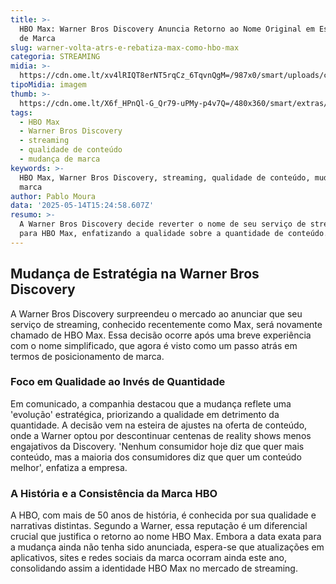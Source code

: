 ```yaml
---
title: >-
  HBO Max: Warner Bros Discovery Anuncia Retorno ao Nome Original em Estratégia
  de Marca
slug: warner-volta-atrs-e-rebatiza-max-como-hbo-max
categoria: STREAMING
midia: >-
  https://cdn.ome.lt/xv4lRIQT8erNT5rqCz_6TqvnQgM=/987x0/smart/uploads/conteudo/fotos/OMELETE_CAPA_-_2025-05-14T112709.461.png
tipoMidia: imagem
thumb: >-
  https://cdn.ome.lt/X6f_HPnQl-G_Qr79-uPMy-p4v7Q=/480x360/smart/extras/conteudos/omelete_THUMB_-_2025-05-14T112656.396.png
tags:
  - HBO Max
  - Warner Bros Discovery
  - streaming
  - qualidade de conteúdo
  - mudança de marca
keywords: >-
  HBO Max, Warner Bros Discovery, streaming, qualidade de conteúdo, mudança de
  marca
author: Pablo Moura
data: '2025-05-14T15:24:58.607Z'
resumo: >-
  A Warner Bros Discovery decide reverter o nome de seu serviço de streaming
  para HBO Max, enfatizando a qualidade sobre a quantidade de conteúdo.
---
```


## Mudança de Estratégia na Warner Bros Discovery

A Warner Bros Discovery surpreendeu o mercado ao anunciar que seu serviço de streaming, conhecido recentemente como Max, será novamente chamado de HBO Max. Essa decisão ocorre após uma breve experiência com o nome simplificado, que agora é visto como um passo atrás em termos de posicionamento de marca.

### Foco em Qualidade ao Invés de Quantidade

Em comunicado, a companhia destacou que a mudança reflete uma 'evolução' estratégica, priorizando a qualidade em detrimento da quantidade. A decisão vem na esteira de ajustes na oferta de conteúdo, onde a Warner optou por descontinuar centenas de reality shows menos engajativos da Discovery. 'Nenhum consumidor hoje diz que quer mais conteúdo, mas a maioria dos consumidores diz que quer um conteúdo melhor', enfatiza a empresa.

### A História e a Consistência da Marca HBO

A HBO, com mais de 50 anos de história, é conhecida por sua qualidade e narrativas distintas. Segundo a Warner, essa reputação é um diferencial crucial que justifica o retorno ao nome HBO Max. Embora a data exata para a mudança ainda não tenha sido anunciada, espera-se que atualizações em aplicativos, sites e redes sociais da marca ocorram ainda este ano, consolidando assim a identidade HBO Max no mercado de streaming.
